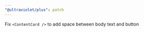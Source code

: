```yaml
---
"@ultraviolet/plus": patch
---
```


Fix `<ContentCard />` to add space between body text and button
